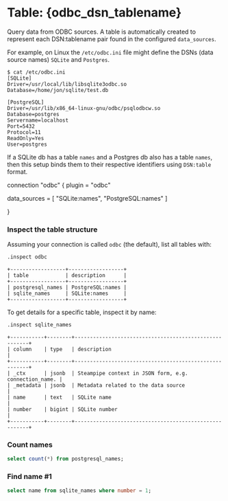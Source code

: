 # Table: {odbc_dsn_tablename}

Query data from ODBC sources. A table is automatically created to represent each DSN:tablename pair found in the configured `data_sources`.

For example, on Linux the `/etc/odbc.ini` file might define the DSNs (data source names) `SQLite` and `Postgres`.

```
$ cat /etc/odbc.ini
[SQLite]
Driver=/usr/local/lib/libsqlite3odbc.so
Database=/home/jon/sqlite/test.db

[PostgreSQL]
Driver=/usr/lib/x86_64-linux-gnu/odbc/psqlodbcw.so
Database=postgres
Servername=localhost
Port=5432
Protocol=11
ReadOnly=Yes
User=postgres
```

If a SQLite db has a table `names` and a Postgres db also has a table `names`, then this setup binds them to their respective identifiers using `DSN:table` format.


connection "odbc" {
  plugin = "odbc"

  data_sources = [
    "SQLite:names",
    "PostgreSQL:names"
  ]

}


### Inspect the table structure

Assuming your connection is called `odbc` (the default), list all tables with:

```bash
.inspect odbc
```

```
+------------------+------------------+
| table            | description      |
+------------------+------------------+
| postgresql_names | PostgreSQL:names |
| sqlite_names     | SQLite:names     |
+------------------+------------------+
```

To get details for a specific table, inspect it by name:

```bash
.inspect sqlite_names
```

```
+-----------+--------+-------------------------------------------------------+
| column    | type   | description                                           |
+-----------+--------+-------------------------------------------------------+
| _ctx      | jsonb  | Steampipe context in JSON form, e.g. connection_name. |
| _metadata | jsonb  | Metadata related to the data source                   |
| name      | text   | SQLite name                                           |
| number    | bigint | SQLite number                                         |
+-----------+--------+-------------------------------------------------------+
```

### Count names

```sql
select count(*) from postgresql_names;
```

### Find name #1

```sql
select name from sqlite_names where number = 1;
```




